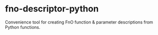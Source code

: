 # fno-descriptor-python

Convenience tool for creating FnO function & parameter descriptions from Python functions.